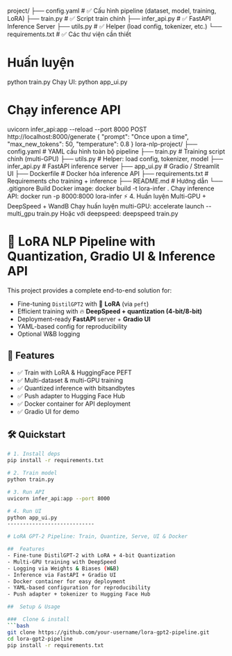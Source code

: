 project/
├── config.yaml                  # ✅ Cấu hình pipeline (dataset, model, training, LoRA)
├── train.py                     # ✅ Script train chính
├── infer_api.py                 # ✅ FastAPI Inference Server
├── utils.py                     # ✅ Helper (load config, tokenizer, etc.)
└── requirements.txt             # ✅ Các thư viện cần thiết
# Huấn luyện
python train.py
Chạy UI:
python app_ui.py
# Chạy inference API
uvicorn infer_api:app --reload --port 8000
POST http://localhost:8000/generate
{
  "prompt": "Once upon a time",
  "max_new_tokens": 50,
  "temperature": 0.8
}
lora-nlp-project/
├── config.yaml                   # YAML cấu hình toàn bộ pipeline
├── train.py                      # Training script chính (multi-GPU)
├── utils.py                      # Helper: load config, tokenizer, model
├── infer_api.py                  # FastAPI inference server
├── app_ui.py                     # Gradio / Streamlit UI
├── Dockerfile                    # Docker hóa inference API
├── requirements.txt              # Requirements cho training + inference
├── README.md                     # Hướng dẫn
└── .gitignore
Build Docker image:
docker build -t lora-infer .
Chạy inference API:
docker run -p 8000:8000 lora-infer
⚡ 4. Huấn luyện Multi-GPU + DeepSpeed + WandB
Chạy huấn luyện multi-GPU:
accelerate launch --multi_gpu train.py
Hoặc với deepspeed:
deepspeed train.py

# 🤖 LoRA NLP Pipeline with Quantization, Gradio UI & Inference API

This project provides a complete end-to-end solution for:
- Fine-tuning `DistilGPT2` with 🧠 **LoRA** (via `peft`)
- Efficient training with 🔥 **DeepSpeed + quantization (4-bit/8-bit)**
- Deployment-ready **FastAPI** server + **Gradio UI**
- YAML-based config for reproducibility
- Optional W&B logging

## 🚀 Features

- ✅ Train with LoRA & HuggingFace PEFT
- ✅ Multi-dataset & multi-GPU training
- ✅ Quantized inference with bitsandbytes
- ✅ Push adapter to Hugging Face Hub
- ✅ Docker container for API deployment
- ✅ Gradio UI for demo

## 🛠️ Quickstart

```bash
# 1. Install deps
pip install -r requirements.txt

# 2. Train model
python train.py

# 3. Run API
uvicorn infer_api:app --port 8000

# 4. Run UI
python app_ui.py
----------------------------

# LoRA GPT‑2 Pipeline: Train, Quantize, Serve, UI & Docker

##  Features
- Fine‑tune DistilGPT‑2 with LoRA + 4‑bit Quantization
- Multi‑GPU training with DeepSpeed
- Logging via Weights & Biases (W&B)
- Inference via FastAPI + Gradio UI
- Docker container for easy deployment
- YAML‑based configuration for reproducibility
- Push adapter + tokenizer to Hugging Face Hub

##  Setup & Usage

###  Clone & install
```bash
git clone https://github.com/your-username/lora-gpt2-pipeline.git
cd lora-gpt2-pipeline
pip install -r requirements.txt
